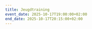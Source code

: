 ```yaml
---
title: Jeugdtraining
event_date: 2025-10-17T19:00:00+02:00
end_date: 2025-10-17T20:15:00+02:00
---
```

